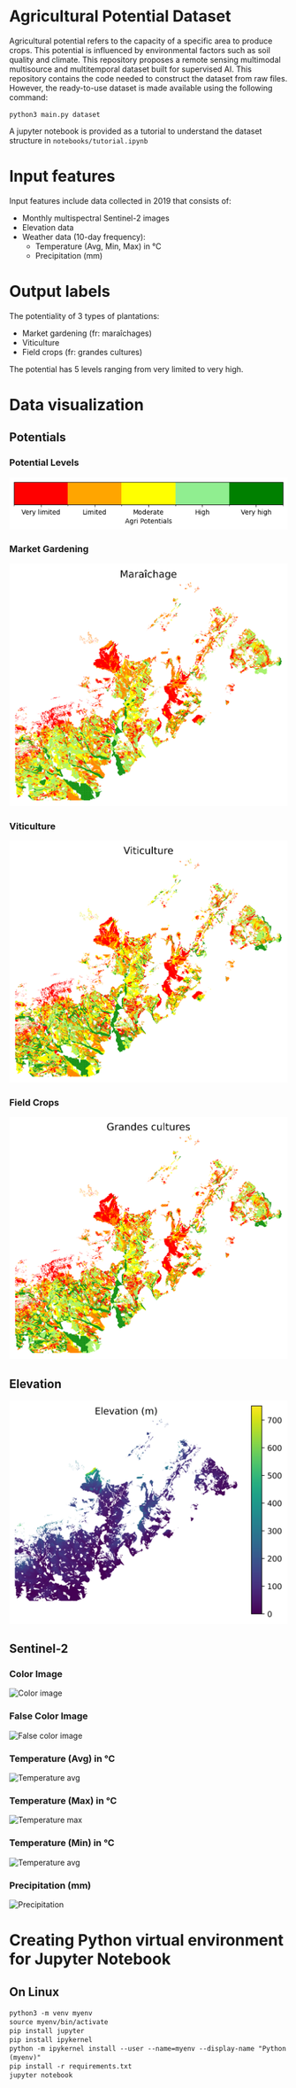 # Agricultural Potential Dataset

Agricultural potential refers to the capacity of a specific area to produce crops. This potential is influenced by environmental factors such as soil quality and climate. This repository proposes a remote sensing multimodal multisource and multitemporal dataset built for supervised AI. This repository contains the code needed to construct the dataset from raw files. However, the ready-to-use dataset is made available using the following command:
```
python3 main.py dataset
```
A jupyter notebook is provided as a tutorial to understand the dataset structure in ```notebooks/tutorial.ipynb```

# Input features
Input features include data collected in 2019 that consists of:
- Monthly multispectral Sentinel-2 images 
- Elevation data 
- Weather data (10-day frequency):
    - Temperature (Avg, Min, Max) in °C
    - Precipitation (mm)

# Output labels
The potentiality of 3 types of plantations:
- Market gardening (fr: maraîchages)
- Viticulture
- Field crops (fr: grandes cultures)

The potential has 5 levels ranging from very limited to very high.

# Data visualization


## Potentials
### Potential Levels
![Potential levels](media/categorical_colorbar.png)
### Market Gardening
![Market gardening](media/ma_potential.png)
### Viticulture
![Viticulture](media/vit_potential.png)
### Field Crops
![Field crops](media/gc_potential.png)

## Elevation
![Elevation](media/elevation.png)
## Sentinel-2
### Color Image
![Color image](media/sentinel2_2019_6.png)
### False Color Image
![False color image](media/false_sentinel2_2019_6.png)
### Temperature (Avg) in °C
![Temperature avg](media/temperature.png)
### Temperature (Max) in °C
![Temperature max](media/max_temperature.png)
### Temperature (Min) in °C
![Temperature avg](media/min_temperature.png)
### Precipitation (mm)
![Precipitation](media/precipitation.png)

# Creating Python virtual environment for Jupyter Notebook

## On Linux 

```
python3 -m venv myenv
source myenv/bin/activate
pip install jupyter
pip install ipykernel
python -m ipykernel install --user --name=myenv --display-name "Python (myenv)"
pip install -r requirements.txt
jupyter notebook
```
